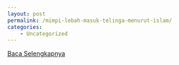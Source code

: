 ```yaml
---
layout: post
permalink: /mimpi-lebah-masuk-telinga-menurut-islam/
categories:
    - Uncategorized
---
```


[Baca Selengkapnya](/10)